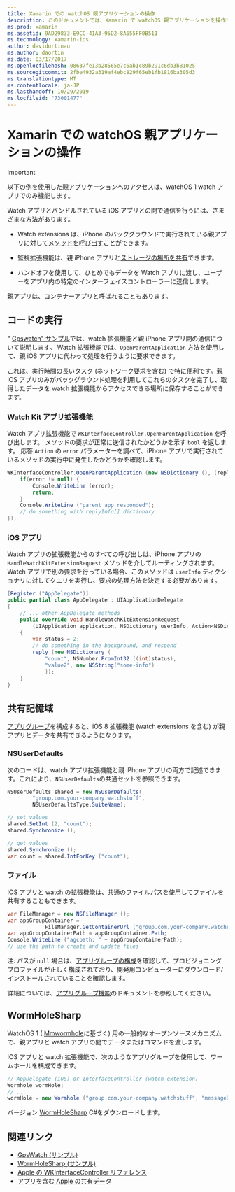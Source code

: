 ```yaml
---
title: Xamarin での watchOS 親アプリケーションの操作
description: このドキュメントでは、Xamarin で watchOS 親アプリケーションを操作する方法について説明します。 WatchKit アプリ拡張機能、iOS アプリ、共有ストレージなどについて説明します。
ms.prod: xamarin
ms.assetid: 9AD29833-E9CC-41A3-95D2-8A655FF0B511
ms.technology: xamarin-ios
author: davidortinau
ms.author: daortin
ms.date: 03/17/2017
ms.openlocfilehash: 08637fe13b28565e7c6ab1c89b291c6db3b81025
ms.sourcegitcommit: 2fbe4932a319af4ebc829f65eb1fb1816ba305d3
ms.translationtype: MT
ms.contentlocale: ja-JP
ms.lasthandoff: 10/29/2019
ms.locfileid: "73001477"
---
```

# <a name="working-with-the-watchos-parent-application-in-xamarin"></a>Xamarin での watchOS 親アプリケーションの操作

> [!IMPORTANT]
> 以下の例を使用した親アプリケーションへのアクセスは、watchOS 1 watch アプリでのみ機能します。

Watch アプリとバンドルされている iOS アプリとの間で通信を行うには、さまざまな方法があります。

- Watch extensions は、iPhone のバックグラウンドで実行されている親アプリに対して[メソッドを呼び出す](#code)ことができます。

- 監視拡張機能は、親 iPhone アプリと[ストレージの場所を共有](#storage)できます。

- ハンドオフを使用して、ひとめでもデータを Watch アプリに渡し、ユーザーをアプリ内の特定のインターフェイスコントローラーに送信します。

親アプリは、コンテナーアプリと呼ばれることもあります。

<a name="code" />

## <a name="run-code"></a>コードの実行

" [Gpswatch" サンプル](https://docs.microsoft.com/samples/xamarin/ios-samples/watchkit-gpswatch)では、watch 拡張機能と親 iPhone アプリ間の通信について説明します。
Watch 拡張機能では、`OpenParentApplication` 方法を使用して、親 iOS アプリに代わって処理を行うように要求できます。

これは、実行時間の長いタスク (ネットワーク要求を含む) で特に便利です。親 iOS アプリのみがバックグラウンド処理を利用してこれらのタスクを完了し、取得したデータを watch 拡張機能からアクセスできる場所に保存することができます。

### <a name="watch-kit-app-extension"></a>Watch Kit アプリ拡張機能

Watch アプリ拡張機能で `WKInterfaceController.OpenParentApplication` を呼び出します。 メソッドの要求が正常に送信されたかどうかを示す `bool` を返します。 応答 `Action` の `error` パラメーターを調べて、iPhone アプリで実行されているメソッドの実行中に発生したかどうかを確認します。

```csharp
WKInterfaceController.OpenParentApplication (new NSDictionary (), (replyInfo, error) => {
    if(error != null) {
        Console.WriteLine (error);
        return;
    }
    Console.WriteLine ("parent app responded");
    // do something with replyInfo[] dictionary
});
```

### <a name="ios-app"></a>iOS アプリ

Watch アプリの拡張機能からのすべての呼び出しは、iPhone アプリの `HandleWatchKitExtensionRequest` メソッドを介してルーティングされます。
Watch アプリで別の要求を行っている場合、このメソッドは `userInfo` ディクショナリに対してクエリを実行し、要求の処理方法を決定する必要があります。

```csharp
[Register ("AppDelegate")]
public partial class AppDelegate : UIApplicationDelegate
{
    // ... other AppDelegate methods
    public override void HandleWatchKitExtensionRequest
        (UIApplication application, NSDictionary userInfo, Action<NSDictionary> reply)
    {
        var status = 2;
        // do something in the background, and respond
        reply (new NSDictionary (
            "count", NSNumber.FromInt32 ((int)status),
            "value2", new NSString("some-info")
            ));
    }
}
```

<a name="storage" />

## <a name="shared-storage"></a>共有記憶域

[アプリグループ](~/ios/watchos/app-fundamentals/app-groups.md)を構成すると、iOS 8 拡張機能 (watch extensions を含む) が親アプリとデータを共有できるようになります。

<a name="nsuserdefaults" />

### <a name="nsuserdefaults"></a>NSUserDefaults

次のコードは、watch アプリ拡張機能と親 iPhone アプリの両方で記述できます。これにより、`NSUserDefaults`の共通セットを参照できます。

```csharp
NSUserDefaults shared = new NSUserDefaults(
        "group.com.your-company.watchstuff",
        NSUserDefaultsType.SuiteName);

// set values
shared.SetInt (2, "count");
shared.Synchronize ();

// get values
shared.Synchronize ();
var count = shared.IntForKey ("count");
```

<a name="files" />

### <a name="files"></a>ファイル

IOS アプリと watch の拡張機能は、共通のファイルパスを使用してファイルを共有することもできます。

```csharp
var FileManager = new NSFileManager ();
var appGroupContainer =
            FileManager.GetContainerUrl ("group.com.your-company.watchstuff");
var appGroupContainerPath = appGroupContainer.Path;
Console.WriteLine ("agcpath: " + appGroupContainerPath);
// use the path to create and update files
```

注: パスが `null` 場合は、[アプリグループの構成](~/ios/watchos/app-fundamentals/app-groups.md)を確認して、プロビジョニングプロファイルが正しく構成されており、開発用コンピューターにダウンロード/インストールされていることを確認します。

詳細については、[アプリグループ機能](~/ios/deploy-test/provisioning/capabilities/app-groups-capabilities.md)のドキュメントを参照してください。

## <a name="wormholesharp"></a>WormHoleSharp

WatchOS 1 ( [Mmwormhole](https://github.com/mutualmobile/MMWormhole)に基づく) 用の一般的なオープンソースメカニズムで、親アプリと watch アプリの間でデータまたはコマンドを渡します。

IOS アプリと watch 拡張機能で、次のようなアプリグループを使用して、ワームホールを構成できます。

```csharp
// AppDelegate (iOS) or InterfaceController (watch extension)
Wormhole wormHole;
// ...
wormHole = new Wormhole ("group.com.your-company.watchstuff", "messageDir");
```

バージョン [WormHoleSharp](https://github.com/Clancey/WormHoleSharp) C#をダウンロードします。

## <a name="related-links"></a>関連リンク

- [GpsWatch (サンプル)](https://docs.microsoft.com/samples/xamarin/ios-samples/watchos-watchkitcatalog)
- [WormHoleSharp (サンプル)](https://github.com/Clancey/WormHoleSharp)
- [Apple の WKInterfaceController リファレンス](https://developer.apple.com/library/prerelease/ios/documentation/WatchKit/Reference/WKInterfaceController_class/index.html#//apple_ref/occ/clm/WKInterfaceController/openParentApplication:reply:)
- [アプリを含む Apple の共有データ](https://developer.apple.com/library/ios/documentation/General/Conceptual/ExtensibilityPG/ExtensionScenarios.html)
